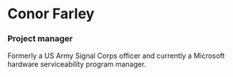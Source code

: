 # Conor Farley

### Project manager
Formerly a US Army Signal Corps officer and currently a Microsoft hardware serviceability program manager.
